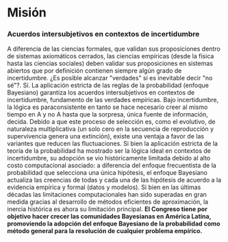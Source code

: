 # Misión

### Acuerdos intersubjetivos en contextos de incertidumbre

A diferencia de las ciencias formales, que validan sus proposiciones dentro de sistemas axiomáticos cerrados, las ciencias empíricas (desde la física hasta las ciencias sociales) deben validar sus proposiciones en sistemas abiertos que por definición contienen siempre algún grado de incertidumbre. ¿Es posible alcanzar "verdades" si es inevitable decir "no sé"?. Sí. La aplicación estricta de las reglas de la probabilidad (enfoque Bayesiano) garantiza los acuerdos intersubjetivos en contextos de incertidumbre, fundamento de las verdades empíricas. Bajo incertidumbre, la lógica es paraconsistente en tanto se hace necesario creer al mismo tiempo en A y no A hasta que la sorpresa, única fuente de información, decida. Debido a que este proceso de selección es, como el evolutivo, de naturaleza multiplicativa (un solo cero en la secuencia de reproducción y supervivencia genera una extinción), existe una ventaja a favor de las variantes que reducen las fluctuaciones. Si bien la aplicación estricta de la teoría de la probabilidad ha mostrado ser la lógica ideal en contextos de incertidumbre, su adopción se vio históricamente limitada debido al alto costo computacional asociado: a diferencia del enfoque frecuentista de la probabilidad que selecciona una única hipótesis, el enfoque Bayesiano actualiza las creencias de todas y cada una de las hipótesis de acuerdo a la evidencia empírica y formal (datos y modelos). Si bien en las últimas décadas las limitaciones computacionales han sido superadas en gran medida gracias al desarrollo de métodos eficientes de aproximación, la inercia histórica es ahora su limitación principal. **El Congreso tiene por objetivo hacer crecer las comunidades Bayesianas en América Latina, promoviendo la adopción del enfoque Bayesiano de la probabilidad como método general para la resolución de cualquier problema empírico.**
